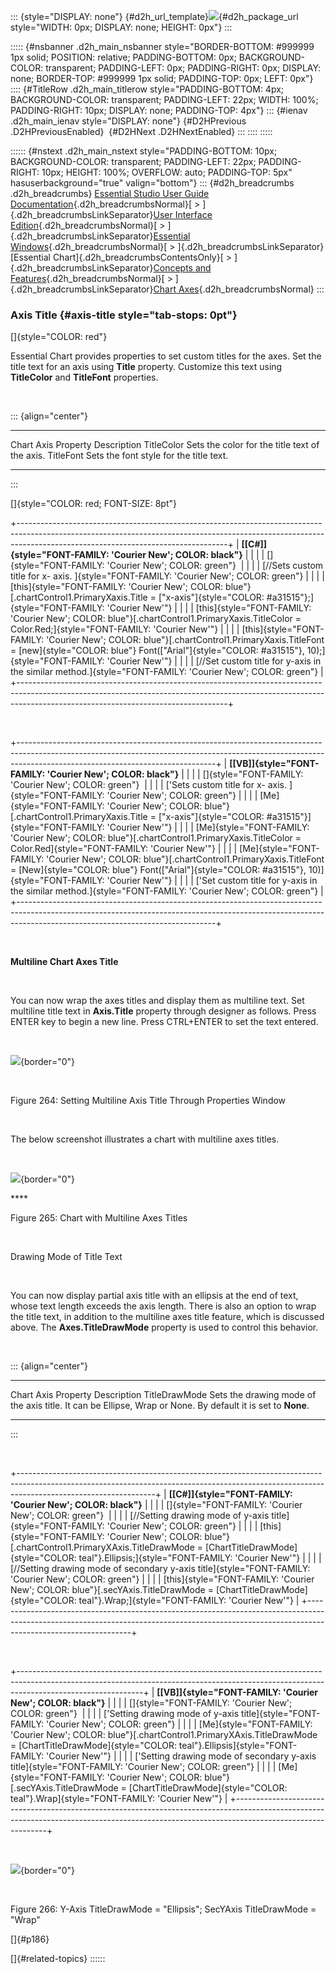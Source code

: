 ::: {style="DISPLAY: none"}
[](ms-xhelp:///?Id=d2h_url_template){#d2h_url_template}![](!package_url!){#d2h_package_url style="WIDTH: 0px; DISPLAY: none; HEIGHT: 0px"}
:::

::::: {#nsbanner .d2h_main_nsbanner style="BORDER-BOTTOM: #999999 1px solid; POSITION: relative; PADDING-BOTTOM: 0px; BACKGROUND-COLOR: transparent; PADDING-LEFT: 0px; PADDING-RIGHT: 0px; DISPLAY: none; BORDER-TOP: #999999 1px solid; PADDING-TOP: 0px; LEFT: 0px"}
:::: {#TitleRow .d2h_main_titlerow style="PADDING-BOTTOM: 4px; BACKGROUND-COLOR: transparent; PADDING-LEFT: 22px; WIDTH: 100%; PADDING-RIGHT: 10px; DISPLAY: none; PADDING-TOP: 4px"}
::: {#ienav .d2h_main_ienav style="DISPLAY: none"}
[](ms-xhelp:///?Id=3ebe3f35-8337-4075-82f2-46d7704afba3){#D2HPrevious .D2HPreviousEnabled}  [](ms-xhelp:///?Id=4fc8a3bd-c663-4f58-9a65-d39c0bb84c0e){#D2HNext .D2HNextEnabled}
:::
::::
:::::

:::::: {#nstext .d2h_main_nstext style="PADDING-BOTTOM: 10px; BACKGROUND-COLOR: transparent; PADDING-LEFT: 22px; PADDING-RIGHT: 10px; HEIGHT: 100%; OVERFLOW: auto; PADDING-TOP: 5px" hasuserbackground="true" valign="bottom"}
::: {#d2h_breadcrumbs .d2h_breadcrumbs}
[Essential Studio User Guide Documentation](ms-xhelp:///?Id=12457748-09e3-4d74-a240-8e049cedf030){.d2h_breadcrumbsNormal}[ \> ]{.d2h_breadcrumbsLinkSeparator}[User Interface Edition](ms-xhelp:///?Id=c29296b7-531c-413b-a0ec-488ca1f7f669){.d2h_breadcrumbsNormal}[ \> ]{.d2h_breadcrumbsLinkSeparator}[Essential Windows](ms-xhelp:///?Id=e60759d8-47a4-4570-9d7a-16a68d63f2ea){.d2h_breadcrumbsNormal}[ \> ]{.d2h_breadcrumbsLinkSeparator}[Essential Chart]{.d2h_breadcrumbsContentsOnly}[ \> ]{.d2h_breadcrumbsLinkSeparator}[Concepts and Features](ms-xhelp:///?Id=71321e9c-336c-4c1c-a127-be9f135ad4bb){.d2h_breadcrumbsNormal}[ \> ]{.d2h_breadcrumbsLinkSeparator}[Chart Axes](ms-xhelp:///?Id=e0d0de4a-3c3c-41cd-9d94-6496172cab48){.d2h_breadcrumbsNormal}
:::

### Axis Title {#axis-title style="tab-stops: 0pt"}

[]{style="COLOR: red"} 

Essential Chart provides properties to set custom titles for the axes. Set the title text for an axis using **Title** property. Customize this text using **TitleColor** and **TitleFont** properties.

 

::: {align="center"}
  --------------------- ------------------------------------------------
  Chart Axis Property   Description
  TitleColor            Sets the color for the title text of the axis.
  TitleFont             Sets the font style for the title text.
  --------------------- ------------------------------------------------
:::

[]{style="COLOR: red; FONT-SIZE: 8pt"} 

+----------------------------------------------------------------------------------------------------------------------------------------------------------------------------------------------------------------+
| **[\[C#\]]{style="FONT-FAMILY: 'Courier New'; COLOR: black"}**                                                                                                                                                 |
|                                                                                                                                                                                                                |
| []{style="FONT-FAMILY: 'Courier New'; COLOR: green"}                                                                                                                                                           |
|                                                                                                                                                                                                                |
| [//Sets custom title for x- axis. ]{style="FONT-FAMILY: 'Courier New'; COLOR: green"}                                                                                                                          |
|                                                                                                                                                                                                                |
| [this]{style="FONT-FAMILY: 'Courier New'; COLOR: blue"}[.chartControl1.PrimaryXaxis.Title = [\"x-axis\"]{style="COLOR: #a31515"};]{style="FONT-FAMILY: 'Courier New'"}                                         |
|                                                                                                                                                                                                                |
| [this]{style="FONT-FAMILY: 'Courier New'; COLOR: blue"}[.chartControl1.PrimaryXaxis.TitleColor = Color.Red;]{style="FONT-FAMILY: 'Courier New'"}                                                               |
|                                                                                                                                                                                                                |
| [this]{style="FONT-FAMILY: 'Courier New'; COLOR: blue"}[.chartControl1.PrimaryXaxis.TitleFont = [new]{style="COLOR: blue"} Font([\"Arial\"]{style="COLOR: #a31515"}, 10);]{style="FONT-FAMILY: 'Courier New'"} |
|                                                                                                                                                                                                                |
| [//Set custom title for y-axis in the similar method.]{style="FONT-FAMILY: 'Courier New'; COLOR: green"}                                                                                                       |
+----------------------------------------------------------------------------------------------------------------------------------------------------------------------------------------------------------------+

 

+-------------------------------------------------------------------------------------------------------------------------------------------------------------------------------------------------------------+
| **[\[VB\]]{style="FONT-FAMILY: 'Courier New'; COLOR: black"}**                                                                                                                                              |
|                                                                                                                                                                                                             |
| []{style="FONT-FAMILY: 'Courier New'; COLOR: green"}                                                                                                                                                        |
|                                                                                                                                                                                                             |
| [\'Sets custom title for x- axis. ]{style="FONT-FAMILY: 'Courier New'; COLOR: green"}                                                                                                                       |
|                                                                                                                                                                                                             |
| [Me]{style="FONT-FAMILY: 'Courier New'; COLOR: blue"}[.chartControl1.PrimaryXaxis.Title = [\"x-axis\"]{style="COLOR: #a31515"}]{style="FONT-FAMILY: 'Courier New'"}                                         |
|                                                                                                                                                                                                             |
| [Me]{style="FONT-FAMILY: 'Courier New'; COLOR: blue"}[.chartControl1.PrimaryXaxis.TitleColor = Color.Red]{style="FONT-FAMILY: 'Courier New'"}                                                               |
|                                                                                                                                                                                                             |
| [Me]{style="FONT-FAMILY: 'Courier New'; COLOR: blue"}[.chartControl1.PrimaryXaxis.TitleFont = [New]{style="COLOR: blue"} Font([\"Arial\"]{style="COLOR: #a31515"}, 10)]{style="FONT-FAMILY: 'Courier New'"} |
|                                                                                                                                                                                                             |
| [\'Set custom title for y-axis in the similar method.]{style="FONT-FAMILY: 'Courier New'; COLOR: green"}                                                                                                    |
+-------------------------------------------------------------------------------------------------------------------------------------------------------------------------------------------------------------+

 

**Multiline Chart Axes Title**

 

You can now wrap the axes titles and display them as multiline text. Set multiline title text in **Axis.Title** property through designer as follows. Press ENTER key to begin a new line. Press CTRL+ENTER to set the text entered.

 

![](ImagesExt/image84_264.jpg){border="0"}

 

Figure 264: Setting Multiline Axis Title Through Properties Window

 

The below screenshot illustrates a chart with multiline axes titles.

 

![](ImagesExt/image84_265.jpg){border="0"}

**** 

Figure 265: Chart with Multiline Axes Titles

 

Drawing Mode of Title Text

 

You can now display partial axis title with an ellipsis at the end of text, whose text length exceeds the axis length. There is also an option to wrap the title text, in addition to the multiline axes title feature, which is discussed above. The **Axes.TitleDrawMode** property is used to control this behavior.

 

::: {align="center"}
  --------------------- -------------------------------------------------------------------------------------------------------------
  Chart Axis Property   Description
  TitleDrawMode         Sets the drawing mode of the axis title. It can be Ellipse, Wrap or None. By default it is set to **None**.
  --------------------- -------------------------------------------------------------------------------------------------------------
:::

 

+----------------------------------------------------------------------------------------------------------------------------------------------------------------------------------------------+
| **[\[C#\]]{style="FONT-FAMILY: 'Courier New'; COLOR: black"}**                                                                                                                               |
|                                                                                                                                                                                              |
| []{style="FONT-FAMILY: 'Courier New'; COLOR: green"}                                                                                                                                         |
|                                                                                                                                                                                              |
| [//Setting drawing mode of y-axis title]{style="FONT-FAMILY: 'Courier New'; COLOR: green"}                                                                                                   |
|                                                                                                                                                                                              |
| [this]{style="FONT-FAMILY: 'Courier New'; COLOR: blue"}[.chartControl1.PrimaryXAxis.TitleDrawMode = [ChartTitleDrawMode]{style="COLOR: teal"}.Ellipsis;]{style="FONT-FAMILY: 'Courier New'"} |
|                                                                                                                                                                                              |
| [//Setting drawing mode of secondary y-axis title]{style="FONT-FAMILY: 'Courier New'; COLOR: green"}                                                                                         |
|                                                                                                                                                                                              |
| [this]{style="FONT-FAMILY: 'Courier New'; COLOR: blue"}[.secYAxis.TitleDrawMode = [ChartTitleDrawMode]{style="COLOR: teal"}.Wrap;]{style="FONT-FAMILY: 'Courier New'"}                       |
+----------------------------------------------------------------------------------------------------------------------------------------------------------------------------------------------+

 

+-------------------------------------------------------------------------------------------------------------------------------------------------------------------------------------------+
| **[\[VB\]]{style="FONT-FAMILY: 'Courier New'; COLOR: black"}**                                                                                                                            |
|                                                                                                                                                                                           |
| []{style="FONT-FAMILY: 'Courier New'; COLOR: green"}                                                                                                                                      |
|                                                                                                                                                                                           |
| [\'Setting drawing mode of y-axis title]{style="FONT-FAMILY: 'Courier New'; COLOR: green"}                                                                                                |
|                                                                                                                                                                                           |
| [Me]{style="FONT-FAMILY: 'Courier New'; COLOR: blue"}[.chartControl1.PrimaryXAxis.TitleDrawMode = [ChartTitleDrawMode]{style="COLOR: teal"}.Ellipsis]{style="FONT-FAMILY: 'Courier New'"} |
|                                                                                                                                                                                           |
| [\'Setting drawing mode of secondary y-axis title]{style="FONT-FAMILY: 'Courier New'; COLOR: green"}                                                                                      |
|                                                                                                                                                                                           |
| [Me]{style="FONT-FAMILY: 'Courier New'; COLOR: blue"}[.secYAxis.TitleDrawMode = [ChartTitleDrawMode]{style="COLOR: teal"}.Wrap]{style="FONT-FAMILY: 'Courier New'"}                       |
+-------------------------------------------------------------------------------------------------------------------------------------------------------------------------------------------+

 

![](ImagesExt/image84_266.png){border="0"}

 

Figure 266: Y-Axis TitleDrawMode = \"Ellipsis\"; SecYAxis TitleDrawMode = \"Wrap\"

[]{#p186} 

[]{#related-topics}
::::::
